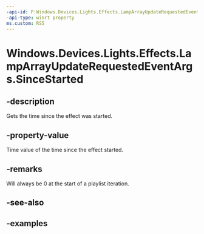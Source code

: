 ```yaml
---
-api-id: P:Windows.Devices.Lights.Effects.LampArrayUpdateRequestedEventArgs.SinceStarted
-api-type: winrt property
ms.custom: RS5
---
```


<!-- Property syntax.
public TimeSpan SinceStarted { get; }
-->

# Windows.Devices.Lights.Effects.LampArrayUpdateRequestedEventArgs.SinceStarted

## -description
Gets the time since the effect was started.

## -property-value
Time value of the time since the effect started.

## -remarks
Will always be 0 at the start of a playlist iteration.

## -see-also

## -examples


